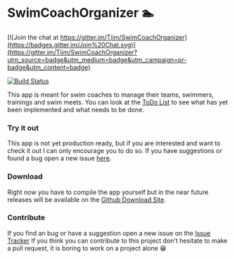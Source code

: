 # SwimCoachOrganizer :swimmer:

[![Join the chat at https://gitter.im/Tiim/SwimCoachOrganizer](https://badges.gitter.im/Join%20Chat.svg)](https://gitter.im/Tiim/SwimCoachOrganizer?utm_source=badge&utm_medium=badge&utm_campaign=pr-badge&utm_content=badge)

[![Build Status](https://travis-ci.org/Tiim/SwimCoachOrganizer.svg?branch=master)](https://travis-ci.org/Tiim/SwimCoachOrganizer)

This app is meant for swim coaches to manage their teams, swimmers, trainings and swim meets.
You can look at the [ToDo List][1] to see what has yet been implemented and what needs to be done.

### Try it out
This app is not yet production ready, but if you are interested and want to check it out
I can only encourage you to do so. If you have suggestions or found a bug open a new issue
[here][2].

### Download
Right now you have to compile the app yourself but in the near future releases will be available
on the [Github Download Site][3].

### Contribute
If you find an bug or have a suggestion open a new issue on the [Issue Tracker][2]
If you think you can contribute to this project don't hesitate to make a pull request,
it is boring to work on a project alone :grin:


[1]: ./ToDo.md "ToDo List"
[2]: https://github.com/Tiim/SwimCoachOrganizer/issues "Github Issues"
[3]: https://github.com/Tiim/SwimCoachOrganizer/releases "Github Releases"
